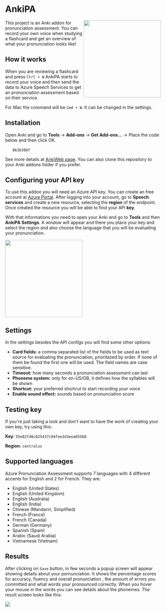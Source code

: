 # AnkiPA
<img src="https://i.imgur.com/yi7tN9j.png" width="250px" align="right">

This project is an Anki addon for pronunciation assessment. You can record your own voice when studying a flashcard and get an overview of what your pronunciation looks like!

## How it works

When you are reviewing a flashcard and press `Ctrl + W` AnkiPA starts to record your voice and then send the data to Azure Speech Services to get an pronunciation assessment based on their service.

For Mac the command will be `Cmd + W`. It can be changed in the settings.

## Installation

Open Anki and go to **Tools** -> **Add-ons** -> **Get Add-ons...** -> Place the code below and then click OK.

&nbsp;&nbsp;&nbsp;&nbsp;&nbsp;&nbsp;`86363097`

See more details at <a href="https://ankiweb.net/shared/info/86363097">AnkiWeb page</a>. You can also clone this repository to your Anki addons folder if you prefer. 


## Configuring your API key

To use this addon you will need an Azure API key. You can create an free account at <a href="https://portal.azure.com">Azure Portal</a>. After logging into your account, go to **Speech services** and create a new resource, selecting the **region** of the endpoint. Once created the resource you will be able to find your API **key**.

With that informations you need to open your Anki and go to **Tools** and then **AnkiPA Settings**. A window will appear and there you place your key and select the region and also choose the language that you will be evaluating your pronunciation.

<img src="https://i.imgur.com/DAE57WI.png" width="250px">

## Settings
In the settings besides the API configs you will find some other options:
- **Card fields:** a comma separated list of the fields to be used as text source for evaluating the pronunciation, prioritazed by order. If none of them be found the first one will be used. The field names are case sensitive.
- **Timeout:** how many seconds a pronunciation assessment can last
- **Phoneme system:** only for en-US/GB, it defines how the syllables will be shown
- **Shortcut:** your preferred shortcut to start recording your voice
- **Enable sound effect:** sounds based on pronunciation score

## Testing key
If you're just taking a look and don't want to have the work of creating your own key, try using this:

**Key**: `55e82f46c625437c94fee3d3eea655b8`

**Region**: `centralus`

## Supported languages
Azure Pronunciation Assessment supports 7 languages with 4 different accents for English and 2 for French. They are:
- English (United States)
- English (United Kingdom)
- English (Australia)
- English (India)
- Chinese (Mandarin, Simplified)
- French (France)
- French (Canada)
- German (Germany)
- Spanish (Spain)
- Arabic (Saudi Arabia)
- Vietnamese (Vietnam)

## Results

After clicking on `Save` button, in few seconds a popup screen will appear showing details about your pornunciation. It shows the percentage scores for accuracy, fluency and overall pronunciation , the amount of errors you committed and what words your pronounced correctly. When you hover your mouse in the words you can see details about the phonemes. The result screen looks like this:

<img src="https://i.imgur.com/EFCk9Vs.png">
